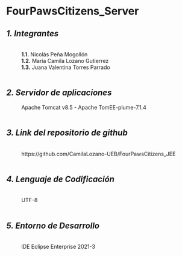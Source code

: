 # FourPawsCitizens_Server
<html>
<dl>
	<dt><h2><em> 1. Integrantes </em></h2></dt>
	<br>
	<dd><b>1.1.</b> Nicolás Peña Mogollón</dd>
	<dd><b>1.2.</b> María Camila Lozano Gutierrez</dd>
	<dd><b>1.3.</b> Juana Valentina Torres Parrado</dd>
	<br>
	<dt><h2><em>2. Servidor de aplicaciones</em></h2></dt>
	<dd>Apache Tomcat v8.5 - Apache TomEE-plume-7.1.4</dd>
	<br>
	<dt><h2><em> 3. Link del repositorio de github </em></h2></dt>
	<br>
	<dd>https://github.com/CamilaLozano-UEB/FourPawsCitizens_JEE</dd>
	<br>
	<dt><h2><em> 4. Lenguaje de Codificación </em></h2></dt>
	<br>
	<dd> UTF-8 </dd>
	<br>
	<dt><h2><em> 5. Entorno de Desarrollo </em></h2></dt>
	<br>
	<dd> IDE Eclipse Enterprise 2021-3 </dd>
		<br>
	</dl>
</html>